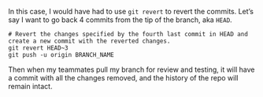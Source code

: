 
In this case, I would have had to use `git revert` to revert the commits. Let’s say I want to go back 4 commits from the tip of the branch, aka `HEAD`.

    # Revert the changes specified by the fourth last commit in HEAD and create a new commit with the reverted changes.
    git revert HEAD~3
    git push -u origin BRANCH_NAME

Then when my teammates pull my branch for review and testing, it will have a commit with all the changes removed, and the history of the repo will remain intact.

